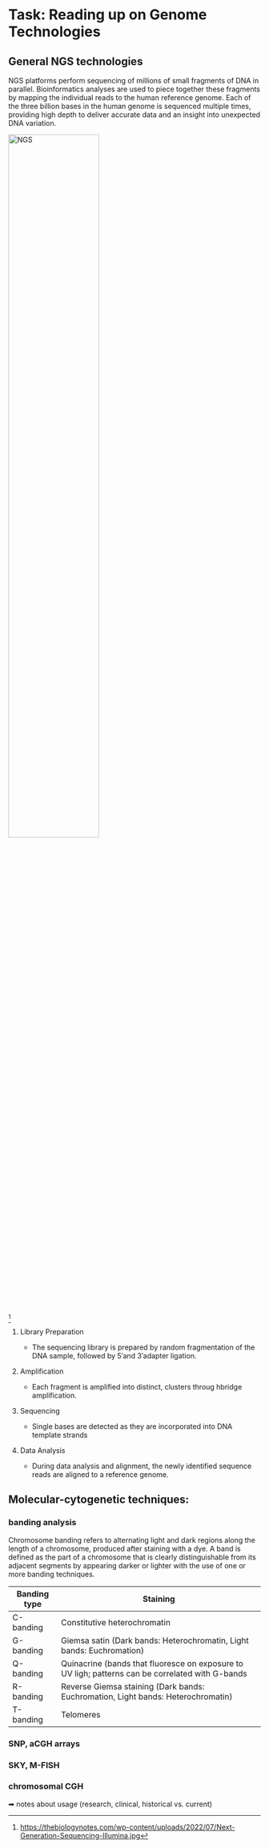# Task: Reading up on Genome Technologies
## General NGS technologies
NGS platforms perform sequencing of millions of small fragments of DNA in parallel. Bioinformatics analyses are used to piece together these fragments by mapping the individual reads to the human reference genome. Each of the three billion bases in the human genome is sequenced multiple times, providing high depth to deliver accurate data and an insight into unexpected DNA variation.

<picture>
	<img alt="NGS" src="https://thebiologynotes.com/wp-content/uploads/2022/07/Next-Generation-Sequencing-Illumina.jpg" width=60% height=60%>
</picture>

[^1]

1. Library Preparation
     - The sequencing library is prepared by random fragmentation of the DNA sample, followed
by 5′and 3′adapter ligation. 

2. Amplification
     -  Each fragment is amplified into distinct, clusters throug hbridge amplification.

3. Sequencing
     -  Single bases are detected as they are incorporated into DNA template strands

4. Data Analysis
     -  During data analysis and alignment, the newly identified sequence reads are aligned to a reference genome.


## Molecular-cytogenetic techniques:
### banding analysis
Chromosome banding refers to alternating light and dark regions along the length of a chromosome, produced after staining with a dye. A band is defined as the part of a chromosome that is clearly distinguishable from its adjacent segments by appearing darker or lighter with the use of one or more banding techniques.

|Banding type|Staining|
|-----|-----|
|C-banding|Constitutive heterochromatin|
|G-banding|Giemsa satin (Dark bands: Heterochromatin, Light bands: Euchromation)|
|Q-banding|Quinacrine (bands that fluoresce on exposure to UV ligh; patterns can be correlated with G-bands|
|R-banding|Reverse Giemsa staining (Dark bands: Euchromation, Light bands: Heterochromatin)|
|T-banding|Telomeres|



### SNP, aCGH arrays
### SKY, M-FISH
### chromosomal CGH
	
  
  ➡ notes about usage (research, clinical, historical vs. current)


[^1]: https://thebiologynotes.com/wp-content/uploads/2022/07/Next-Generation-Sequencing-Illumina.jpg
